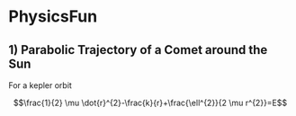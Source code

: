 # PhysicsFun

## 1) Parabolic Trajectory of a Comet around the Sun

For a kepler orbit

$$\frac{1}{2} \mu \dot{r}^{2}-\frac{k}{r}+\frac{\ell^{2}}{2 \mu r^{2}}=E$$


